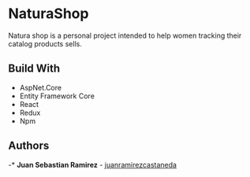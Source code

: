 # NaturaShop

Natura shop is a personal project intended to help women tracking their catalog products sells.

## Build With

- AspNet.Core
- Entity Framework Core
- React
- Redux
- Npm

## Authors

-\* **Juan Sebastian Ramirez** - [juanramirezcastaneda](https://github.com/juanramirezcastaneda)
